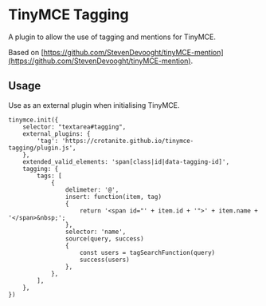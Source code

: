 # TinyMCE Tagging

A plugin to allow the use of tagging and mentions for TinyMCE.

Based on [https://github.com/StevenDevooght/tinyMCE-mention](https://github.com/StevenDevooght/tinyMCE-mention).

## Usage

Use as an external plugin when initialising TinyMCE.

```
tinymce.init({
	selector: "textarea#tagging",
	external_plugins: {
		'tag': 'https://crotanite.github.io/tinymce-tagging/plugin.js',
	},
	extended_valid_elements: 'span[class|id|data-tagging-id]',
	tagging: {
		tags: [
			{
				delimeter: '@',
				insert: function(item, tag)
				{
					return '<span id="' + item.id + '">' + item.name + '</span>&nbsp;';
				},
				selector: 'name',
				source(query, success)
				{
					const users = tagSearchFunction(query)
					success(users)
				},
			},
		],
	},
})
```